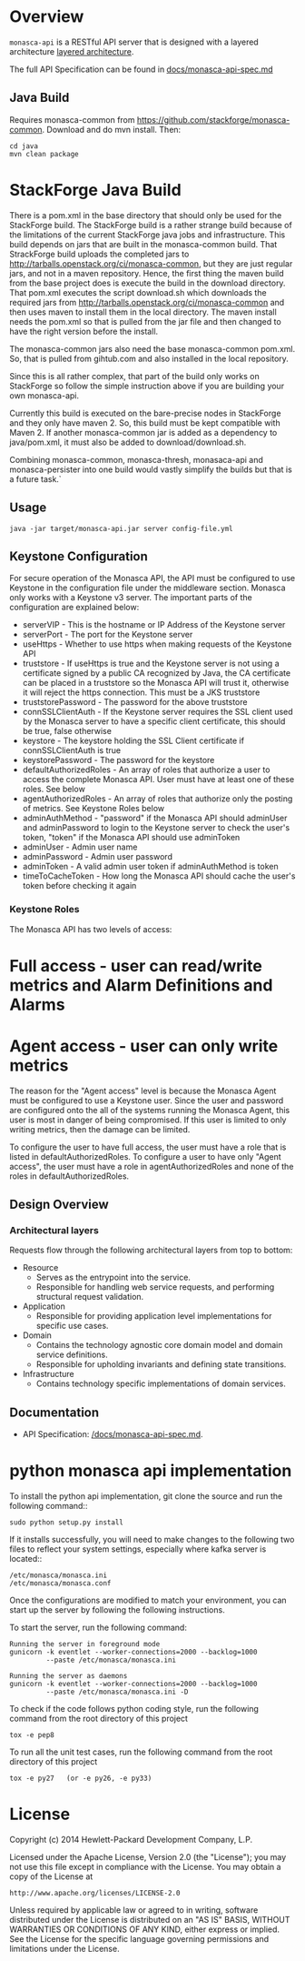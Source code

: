 # Overview

`monasca-api` is a RESTful API server that is designed with a layered architecture [layered architecture](http://en.wikipedia.org/wiki/Multilayered_architecture).

The full API Specification can be found in [docs/monasca-api-spec.md](docs/monasca-api-spec.md)

## Java Build

Requires monasca-common from https://github.com/stackforge/monasca-common. Download and do mvn install. Then:

```
cd java
mvn clean package
```

# StackForge Java Build

There is a pom.xml in the base directory that should only be used for the StackForge build. The StackForge build is a rather strange build because of the limitations of the current StackForge java jobs and infrastructure. This build depends on jars that are built in the monasca-common build. That StrackForge build uploads the completed jars to http://tarballs.openstack.org/ci/monasca-common, but they are just regular jars, and not in a maven repository. Hence, the first thing the maven build from the base project does is execute the build in the download directory. That pom.xml executes the script download.sh which downloads the required jars from http://tarballs.openstack.org/ci/monasca-common and then uses maven to install them in the local directory. The maven install needs the pom.xml so that is pulled from the jar file and then changed to have the right version before the install.

The monasca-common jars also need the base monasca-common pom.xml. So, that is pulled from gihtub.com and also installed in the local repository.

Since this is all rather complex, that part of the build only works on StackForge so follow the simple instruction above if you are building your own monasca-api.

Currently this build is executed on the bare-precise nodes in StackForge and they only have maven 2. So, this build must be kept compatible with Maven 2. If another monasca-common jar is added as a dependency to java/pom.xml, it must also be added to download/download.sh.

Combining monasca-common, monasca-thresh, monasaca-api and monasca-persister into one build would vastly simplify the builds but that is a future task.`

## Usage

```
java -jar target/monasca-api.jar server config-file.yml
```

## Keystone Configuration

For secure operation of the Monasca API, the API must be configured to use Keystone in the configuration file under the middleware section. Monasca only works with a Keystone v3 server. The important parts of the configuration are explained below:

* serverVIP - This is the hostname or IP Address of the Keystone server
* serverPort - The port for the Keystone server
* useHttps - Whether to use https when making requests of the Keystone API
* truststore - If useHttps is true and the Keystone server is not using a certificate signed by a public CA recognized by Java, the CA certificate can be placed in a truststore so the Monasca API will trust it, otherwise it will reject the https connection. This must be a JKS truststore
* truststorePassword - The password for the above truststore
* connSSLClientAuth - If the Keystone server requires the SSL client used by the Monasca server to have a specific client certificate, this should be true, false otherwise
* keystore - The keystore holding the SSL Client certificate if connSSLClientAuth is true
* keystorePassword - The password for the keystore
* defaultAuthorizedRoles - An array of roles that authorize a user to access the complete Monasca API. User must have at least one of these roles. See below
* agentAuthorizedRoles - An array of roles that authorize only the posting of metrics.  See Keystone Roles below
* adminAuthMethod - "password" if the Monasca API should adminUser and adminPassword to login to the Keystone server to check the user's token, "token" if the Monasca API should use adminToken
* adminUser - Admin user name
* adminPassword - Admin user password
* adminToken - A valid admin user token if adminAuthMethod is token
* timeToCacheToken - How long the Monasca API should cache the user's token before checking it again

### Keystone Roles

The Monasca API has two levels of access:
# Full access - user can read/write metrics and Alarm Definitions and Alarms
# Agent access - user can only write metrics

The reason for the "Agent access" level is because the Monasca Agent must be configured to use a Keystone user. Since the user and password are configured onto the all of the systems running the Monasca Agent, this user is most in danger of being compromised. If this user is limited to only writing metrics, then the damage can be limited.

To configure the user to have full access, the user must have a role that is listed in defaultAuthorizedRoles. To configure a user to have only "Agent access", the user must have a role in agentAuthorizedRoles and none of the roles in defaultAuthorizedRoles.

## Design Overview

### Architectural layers

Requests flow through the following architectural layers from top to bottom:

* Resource
  * Serves as the entrypoint into the service. 
  * Responsible for handling web service requests, and performing structural request validation.
* Application
  * Responsible for providing application level implementations for specific use cases.
* Domain
  * Contains the technology agnostic core domain model and domain service definitions.
  * Responsible for upholding invariants and defining state transitions.
* Infrastructure
  * Contains technology specific implementations of domain services.
  
## Documentation

* API Specification: [/docs/monasca-api-spec.md](/docs/monasca-api-spec.md).


python monasca api implementation
=================================

To install the python api implementation, git clone the source and run the
following command::

    sudo python setup.py install

If it installs successfully, you will need to make changes to the following
two files to reflect your system settings, especially where kafka server is
located::

    /etc/monasca/monasca.ini
    /etc/monasca/monasca.conf

Once the configurations are modified to match your environment, you can start
up the server by following the following instructions.

To start the server, run the following command:

    Running the server in foreground mode
    gunicorn -k eventlet --worker-connections=2000 --backlog=1000
             --paste /etc/monasca/monasca.ini

    Running the server as daemons
    gunicorn -k eventlet --worker-connections=2000 --backlog=1000
             --paste /etc/monasca/monasca.ini -D

To check if the code follows python coding style, run the following command
from the root directory of this project

    tox -e pep8
    
To run all the unit test cases, run the following command from the root
directory of this project

    tox -e py27   (or -e py26, -e py33)


# License

Copyright (c) 2014 Hewlett-Packard Development Company, L.P.

Licensed under the Apache License, Version 2.0 (the "License");
you may not use this file except in compliance with the License.
You may obtain a copy of the License at

    http://www.apache.org/licenses/LICENSE-2.0
    
Unless required by applicable law or agreed to in writing, software
distributed under the License is distributed on an "AS IS" BASIS,
WITHOUT WARRANTIES OR CONDITIONS OF ANY KIND, either express or
implied.
See the License for the specific language governing permissions and
limitations under the License.
